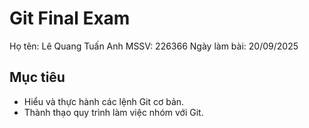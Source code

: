 # Git Final Exam
Họ tên: Lê Quang Tuấn Anh
MSSV: 226366
Ngày làm bài: 20/09/2025

## Mục tiêu
- Hiểu và thực hành các lệnh Git cơ bản.
- Thành thạo quy trình làm việc nhóm với Git.
